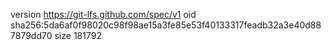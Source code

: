 version https://git-lfs.github.com/spec/v1
oid sha256:5da6af0f98020c98f98ae15a3fe85e53f40133317feadb32a3e40d887879dd70
size 181792
